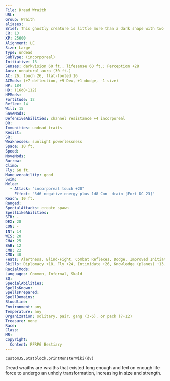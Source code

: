 ```yaml
---
File: Dread Wraith
URL: 
Group: Wraith
aliases: 
Brief: This ghostly creature is little more than a dark shape with two flickering pinpoints of light where its eyes should be.
CR: 13
XP: 25600
Alignment: LE
Size: Large
Type: undead
SubType: (incorporeal)
Initiative: 13
Senses: darkvision 60 ft., lifesense 60 ft.; Perception +28
Aura: unnatural aura (30 ft.)
AC: 26, touch 26, flat-footed 16
ACMods: (+7 deflection, +9 Dex, +1 dodge, -1 size)
HP: 184
HD: (16d8+112)
HPMods: 
Fortitude: 12
Reflex: 14
Will: 15
SaveMods: 
DefensiveAbilities: channel resistance +4 incorporeal
DR: 
Immunities: undead traits
Resist: 
SR: 
Weaknesses: sunlight powerlessness
Space: 10 ft.
Speed: 
MoveMods: 
Burrow: 
Climb: 
Fly: 60 ft.
Maneuverability: good
Swim: 
Melee: 
  - Attack: "incorporeal touch +20"
    Effect: "3d6 negative energy plus 1d8 Con  drain [Fort DC 23]"
Reach: 10 ft.
Ranged: 
SpecialAttacks: create spawn
SpellLikeAbilities: 
STR: -
DEX: 28
CON: -
INT: 14
WIS: 20
CHA: 25
BAB: 12
CMB: 22
CMD: 40
Feats: Alertness, Blind-Fight, Combat Reflexes, Dodge, Improved Initiative, Improved Natural Attack (incorporeal touch), Mobility, Spring Attack
Skills: Diplomacy +18, Fly +24, Intimidate +26, Knowledge (planes) +13, Perception +28, Sense Motive +28, Stealth +24
RacialMods: 
Languages: Common, Infernal, Skald
SQ: 
SpecialAbilities: 
SpellsKnown: 
SpellsPrepared: 
SpellDomains: 
Bloodline: 
Environment: any
Temperature: any
Organization: solitary, pair, gang (3-6), or pack (7-12)
Treasure: none
Race: 
Class: 
MR: 
Copyright:
  Content: PFRPG Bestiary
---
```

```dataviewjs
customJS.Statblock.printMonsterWiki(dv)
```
Dread wraiths are wraiths that existed long enough and fed on enough life force to undergo an unholy transformation, increasing in size and strength.
